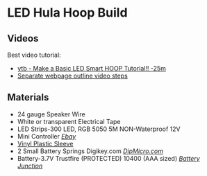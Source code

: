 # LED Hula Hoop Build



## Videos

Best video tutorial: 

- [ytb - Make a Basic LED Smart HOOP Tutorial!! -25m](https://www.youtube.com/watch?v=syLY1LFrPHQ&list=PLh42mVdbVqBVI5Sb7A77XQH0DWDKsHwVb)
- [Separate webpage outline video steps](https://hoop-trix.com/HoopTricks/HoopTricks/MakeLEDSmartHoops.html)


## Materials

- 24 gauge Speaker Wire
- White or transparent Electrical Tape
- LED Strips-300 LED, RGB 5050 5M NON-Waterproof 12V 
- Mini Controller  _[Ebay](https://www.ebay.com/itm/RGB-LED-light-strip-controller-24-key-IR-remote-DC-12-volt-9-V-battery-connector/254663330457?hash=item3b4b1e0a99:g:R1cAAOSwQBNfGigf)_ 
- [Vinyl Plastic Sleeve](https://www.amazon.com/Plastic-Sleeve-Opening-Durable-Crystal/dp/B082QQWMJ4)
- 2 Small Battery Springs Digikey.com _[DipMicro.com](http://dipmicro.com/store/BH211)_  
- Battery-3.7V Trustfire (PROTECTED) 10400 (AAA sized)  _[Battery Junction](https://www.batteryjunction.com/trustfire-aaa-600mah-tr10440.html)_ 
